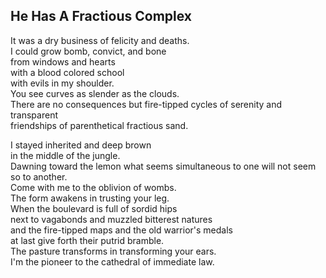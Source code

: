 He Has A Fractious Complex
--------------------------
It was a dry business of felicity and deaths.  
I could grow bomb, convict, and bone  
from windows and hearts  
with a blood colored school  
with evils in my shoulder.  
You see curves as slender as the clouds.  
There are no consequences but fire-tipped cycles of serenity and transparent  
friendships of parenthetical fractious sand.  
  
I stayed inherited and deep brown  
in the middle of the jungle.  
Dawning toward the lemon what seems simultaneous to one will not seem so to another.  
Come with me to the oblivion of wombs.  
The form awakens in trusting your leg.  
When the boulevard is full of sordid hips  
next to vagabonds and muzzled bitterest natures  
and the fire-tipped maps and the old warrior's medals  
at last give forth their putrid bramble.  
The pasture transforms in transforming your ears.  
I'm the pioneer to the cathedral of immediate law.  
